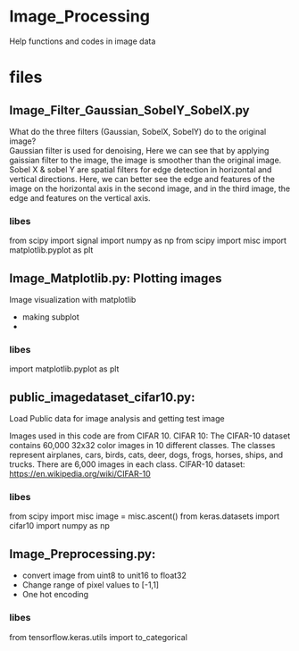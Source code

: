 # Image_Processing
Help functions and codes in image data

# files
## Image_Filter_Gaussian_SobelY_SobelX.py
What do the three filters (Gaussian, SobelX, SobelY) do to the original image?\
Gaussian filter is used for denoising, Here we can see that by applying gaissian filter to the image, the image is smoother than the original image.\
Sobel X & sobel Y are spatial filters for edge detection in horizontal and vertical directions. Here, we can better see the edge and features of the image on the horizontal axis in the second image, and in the third image, the edge and features on the vertical axis.

### libes 
from scipy import signal
import numpy as np
from scipy import misc
import matplotlib.pyplot as plt


## Image_Matplotlib.py: Plotting images
Image visualization with matplotlib
- making subplot  
- 

### libes
import matplotlib.pyplot as plt


## public_imagedataset_cifar10.py:
Load Public data for image analysis and getting test image 

Images used in this code are from CIFAR 10.
CIFAR 10: The CIFAR-10 dataset contains 60,000 32x32 color images in 10 different classes. The classes represent airplanes, cars, birds, cats, deer, dogs, frogs, horses, ships, and trucks. There are 6,000 images in each class. 
CIFAR-10 dataset: https://en.wikipedia.org/wiki/CIFAR-10

### libes
from scipy import misc
image = misc.ascent()
from keras.datasets import cifar10
import numpy as np


## Image_Preprocessing.py:
- convert image from uint8 to unit16 to float32
- Change range of pixel values to [-1,1]
- One hot encoding

### libes 
from tensorflow.keras.utils import to_categorical

